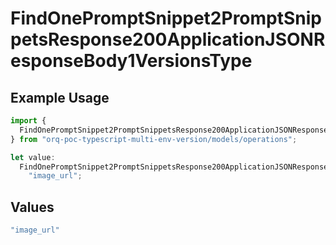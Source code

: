 # FindOnePromptSnippet2PromptSnippetsResponse200ApplicationJSONResponseBody1VersionsType

## Example Usage

```typescript
import {
  FindOnePromptSnippet2PromptSnippetsResponse200ApplicationJSONResponseBody1VersionsType,
} from "orq-poc-typescript-multi-env-version/models/operations";

let value:
  FindOnePromptSnippet2PromptSnippetsResponse200ApplicationJSONResponseBody1VersionsType =
    "image_url";
```

## Values

```typescript
"image_url"
```